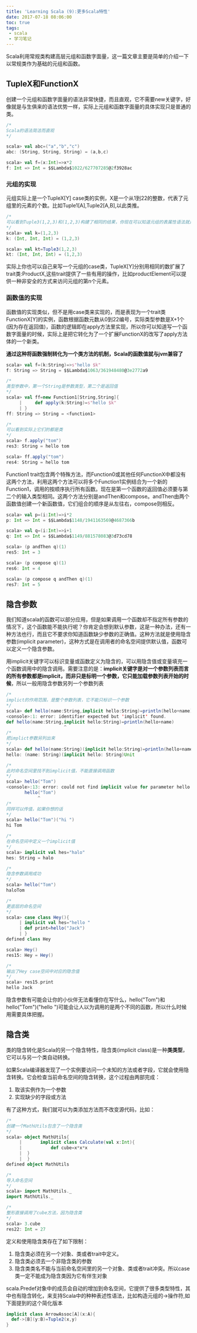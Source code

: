 ```yaml
---
title: 'Learning Scala (9):更多Scala特性'
date: 2017-07-18 08:06:00
toc: true
tags:
 - scala
 - 学习笔记
---
```


  Scala利用常规类构建高层元组和函数字面量，这一篇文章主要是简单的介绍一下以常规类作为基础的元组和函数。

## TupleX和FunctionX

  创建一个元组和函数字面量的语法非常快捷，而且直观，它不需要new关键字，好像就是与生俱来的语法优势一样，实际上元组和函数字面量的具体实现只是普通的类。

```scala
/*
Scala的语法简洁而直观
*/

scala> val abc=("a","b","c")
abc: (String, String, String) = (a,b,c)

scala> val f=(x:Int)=>x*2
f: Int => Int = $$Lambda$1022/627707285@2f3928ac
```

<!--more-->
### 元组的实现

  元组实际上是一个TupleX[Y] case类的实例，X是一个从1到22的整数，代表了元组里的元素的个数。比如Tuple1[A],Tuple2[A,B],以此类推。

```scala
/*
可以看到Tuple3(1,2,3)和(1,2,3)构建了相同的结果，你现在可以知道元组的表属性语法就是case类的快捷方式
*/
scala> val k=(1,2,3)
k: (Int, Int, Int) = (1,2,3)

scala> val kt=Tuple3(1,2,3)
kt: (Int, Int, Int) = (1,2,3)
```

   实际上你也可以自己来写一个元组的case类，TupleX[Y]分别用相同的数扩展了 trait类:ProductX,这些trait提供了一些有用的操作，比如productElement可以提供一种非安全的方式来访问元组的第n个元素。

### 函数值的实现

  函数值的实现类似，但不是用case类来实现的，而是表现为一个trait类FunctionX[Y]的实例，函数根据函数元数从0到22编号，实际类型参数是X+1个(因为存在返回值)，函数的逻辑即在apply方法里实现，所以你可以知道写一个函数字面量的时候，实际上是把它转化为了一个扩展FunctionX的改写了apply方法体的一个新类。

  **通过这种将函数强制转化为一个类方法的机制，Scala的函数值就与jvm兼容了**

```scala
scala> val f=(k:String)=>s"hello $k"
f: String => String = $$Lambda$1063/361948480@3e2772a9

/*
类型参数中，第一个String是参数类型，第二个是返回值
*/
scala> val ff=new Function1[String,String]{
     |     def apply(k:String)=s"hello $k"
     | }
ff: String => String = <function1>

/*
可以看到实际上它们的都是类
*/
scala> f.apply("tom")
res3: String = hello tom

scala> ff.apply("tom")
res4: String = hello tom

```

Function1 trait包含两个特殊方法，而Function0或其他任何FunctionX中都没有这两个方法，利用这两个方法可以将多个Function1实例结合为一个新的Function1，调用的按顺序执行所有函数。现在是第一个函数的返回值必须要与第二个的输入类型相同。这两个方法分别是andThen和compose。andThen由两个函数值创建一个新函数值，它们组合的顺序是从左往右，compose则相反。

```scala
scala> val p=(i:Int)=>i*2
p: Int => Int = $$Lambda$1148/1941163569@4687366b

scala> val q=(i:Int)=>i+1
q: Int => Int = $$Lambda$1149/881578083@3d73cd78

scala> (p andThen q)(1)
res5: Int = 3

scala> (p compose q)(1)
res6: Int = 4

scala> (p compose q andThen q)(1)
res7: Int = 5
```

## 隐含参数

  我们知道scala的函数可以部分应用，但是如果调用一个函数却不指定所有参数的情况下，这个函数能不能执行呢？你肯定会想到默认参数，这是一种办法，还有一种方法也行，而且它不要求你知道函数缺少参数的正确值。这种方法就是使用隐含参数(implicit parameter)，这种方式是在调用者的命名空间提供默认值，函数可以定义一个隐含参数。

  用implicit关键字可以标识变量或函数定义为隐含的，可以用隐含值或变量填充一个函数调用中的隐含调用。需要注意的是：**implicit关键字是对一个参数列表而言的所有参数都是implicit，而非只是标明一个参数，它只能加载参数列表开始的时候**，所以一般用隐含参数另列一个参数列表

```scala
/*
implict的作用范围，是整个参数列表，它不能只标识一个参数
*/
scala> def hello(name:String,implicit hello:String)=println(hello+name)
<console>:1: error: identifier expected but 'implicit' found.
def hello(name:String,implicit hello:String)=println(hello+name)
                      ^
/*
把implict参数另列出来
*/
scala> def hello(name:String)(implicit hello:String)=println(hello+name)
hello: (name: String)(implicit hello: String)Unit

/*
此时命名空间里找不到implicit值，不能直接调用函数
*/
scala> hello("Tom")
<console>:13: error: could not find implicit value for parameter hello: String
       hello("Tom")
            ^
/*
同样可以传值，如果你想的话
*/
scala> hello("Tom")("hi ")
hi Tom

/*
在命名空间中定义一个implicit值
*/
scala> implicit val hes="halo"
hes: String = halo

/*
隐含参数调用成功
*/
scala> hello("Tom")
haloTom

/*
更底层的命名空间
*/
scala> case class Hey(){
     | implicit val hes="hello "
     | def print=hello("Jack")
     | }
defined class Hey

scala> Hey()
res15: Hey = Hey()

/*
输出了Hey case空间中对应的隐含值
*/
scala> res15.print
hello Jack
```

  隐含参数有可能会让你的小伙伴无法看懂你在写什么，hello("Tom")和hello("Tom")("hello ")可能会让人以为调用的是两个不同的函数，所以什么时候用需要具体把握。

## 隐含类

  类的隐含转化是Scala的另一个隐含特性，隐含类(implicit class)是一种**类类型**，它可以与另一个类自动转换。

  如果Scala编译器发现了一个实例要访问一个未知的方法或者字段，它就会使用隐含转换。它会检查当前命名空间的隐含转换，这个过程由两部完成：

1. 取该实例作为一个参数
2. 实现缺少的字段或方法

有了这种方式，我们就可以为类添加方法而不改变源代码，比如：

```scala
/*
创建一个MathUtils包含了一个隐含类
*/
scala> object MathUtils{
     |       implicit class Calculate(val x:Int){
     |           def cube=x*x*x
     |  }
     |  }
defined object MathUtils

/*
导入命名空间
*/
scala> import MathUtils._
import MathUtils._

/*
整形直接调用了cube方法，因为隐含类
*/
scala> 3.cube
res22: Int = 27
```

定义和使用隐含类存在了如下限制：

1. 隐含类必须在另一个对象、类或者trait中定义。
2. 隐含类必须去一个非隐含类的参数
3. 隐含类类名不能与当前命名空间里的另一个对象、类或者trait冲突。所以case类一定不能成为隐含类因为它有伴生对象

 scala.Predef对象中的成员会自动的增加到命名空间，它提供了很多类型特性，其中也有隐含转化，来支持Scala中的种种表述性语法，比如构造元组的->操作符,如下面提到的这个简化版本

```scala
implicit class ArrowAssoc[A](x:A){
  def->[B](y:B)=Tuple2(x,y)
}
```

